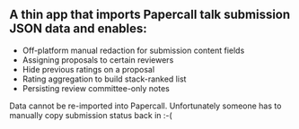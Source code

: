 ## A thin app that imports Papercall talk submission JSON data and enables:

* Off-platform manual redaction for submission content fields
* Assigning proposals to certain reviewers
* Hide previous ratings on a proposal
* Rating aggregation to build stack-ranked list
* Persisting review committee-only notes

Data cannot be re-imported into Papercall. Unfortunately someone has to manually
copy submission status back in :-(

